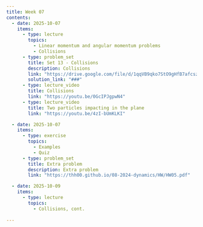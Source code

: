 ```yaml
---
title: Week 07
contents:
  - date: 2025-10-07
    items:
      - type: lecture
        topics:
          - Linear momentum and angular momentum problems
          - Collisions
      - type: problem_set
        title: Set 13 - Collisions
        description: Collisions
        link: "https://drive.google.com/file/d/1qqVB9qko7StO9gHfB7afcszugdpTWWUm/view?usp=drivesdk"
        solution_link: "###"
      - type: lecture_video
        title: Collisions
        link: "https://youtu.be/0GcIPJgpwN4"
      - type: lecture_video
        title: Two particles impacting in the plane
        link: "https://youtu.be/4zI-bUmKLKI"

  - date: 2025-10-07
    items:
      - type: exercise
        topics:
          - Examples
          - Quiz
      - type: problem_set
        title: Extra problem
        description: Extra problem
        link: "https://thh00.github.io/08-2024-dynamics/HW/HW05.pdf"

  - date: 2025-10-09
    items:
      - type: lecture
        topics:
          - Collisions, cont.
      
---
```

      
      
